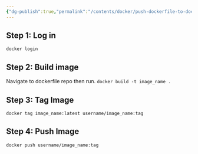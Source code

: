 ```yaml
---
{"dg-publish":true,"permalink":"/contents/docker/push-dockerfile-to-dockerhub/","tags":["Docker","Docker-Compose"],"created":"2024-06-07T17:41:41.644+02:00","updated":"2024-06-07T17:41:41.644+02:00"}
---
```



## Step 1: Log in
`docker login`

## Step 2: Build image
Navigate to dockerfile repo then run. 
`docker build -t image_name .`

## Step 3: Tag Image
`docker tag image_name:latest username/image_name:tag`

## Step 4: Push Image
`docker push username/image_name:tag`
